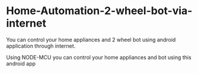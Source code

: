 # Home-Automation-2-wheel-bot-via-internet
You can control your home appliances and 2 wheel bot using android application through internet. 

Using NODE-MCU you can control your home appliances and bot using this android app


